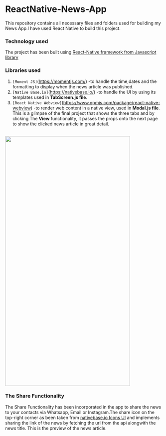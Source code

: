 # ReactNative-News-App
This repository contains all necessary files and folders used for building my News App.I have used React Native to build this project.
<br>
### Technology used
The project has been built using [React-Native framework from Javascript library](https://reactnative.dev/)
<br>
### Libraries used 
1. `[Moment JS]`(https://momentjs.com/) -to handle the time,dates and the formatting to display when the news article was published.
2. `[Native Base.io]`(https://nativebase.io/) -to handle the UI by using its templates used in **TabScreen.js file**.
3. `[React Native Webview]`(https://www.npmjs.com/package/react-native-webview) -to render web content in a native view, used in **Modal.js file**.
This is a glimpse of the final project that shows the three tabs and by clicking The **View** functionality, it passes the props onto the next page to show the clicked news article in great detail.
<br>
<img src="https://user-images.githubusercontent.com/65769340/98412828-9f08ae80-209e-11eb-8043-8dba674b9651.gif" width="400" height="800" />
<br>


### The Share Functionality
The Share Functionality has been incorporated in the app to share the news to your contacts via Whatsapp, Email or Instagram.The share icon on the top-right corner as been taken
from [nativebase.io Icons UI](https://docs.nativebase.io/Components.html#icon-def-headref) and implements sharing the link of the news by fetching the url from the api alongwith the news title.
This is the preview of the news article.

